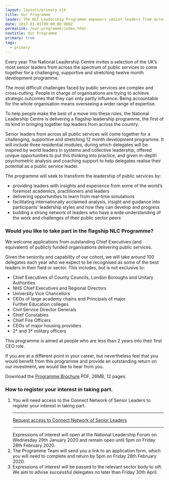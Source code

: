 ```yaml
---
layout: layouts/primary.njk
title: Our Programme
leader: The NLC Leadership Programme empowers senior leaders from across the public sector to work together to realise their potential.
date: 2017-01-01T00:00:00.000Z
permalink: /our-programme/index.html
navtitle: Our Programme
primary: true
tags:
  - primary
---
```


<div class="leader-bar">
	<div class="container container--sm">
		<p class="large-body-text no-margin">Every year The National Leadership Centre invites a selection of the UK&rsquo;s most senior leaders from across the spectrum of public services to come together for a challenging, supportive and stretching twelve month development programme.</p>
	</div>
</div>

<div class="container container--sm dbl-vertical-padding">

The most difficult challenges faced by public services are complex and cross-cutting. People in charge of organisations are trying to achieve strategic outcomes that they can only partly influence. Being accountable for the whole organisation means overseeing a wider range of expertise.

To help people make the best of a move into these roles, the National Leadership Centre is delivering a flagship leadership programme, the first of its kind in bringing together top leaders from across the country.

Senior leaders from across all public services will come together for a challenging, supportive and stretching 12 month development programme. It will include three residential modules, during which delegates will be inspired by world leaders in systems and collective leadership, offered unique opportunities to put this thinking into practice, and given in-depth psychometric analysis and coaching support to help delegates realise their potential as a public service leader.

The programme will seek to transform the leadership of public services by:

- providing leaders with insights and experience from some of the world’s foremost academics, practitioners and leaders
- delivering opportunities to learn from real-time simulations
- facilitating internationally acclaimed analysis, insight and guidance into participants’ leadership styles and how they can develop and progress
- building a strong network of leaders who have a wide understanding of the work and challenges of their public sector peers

### **Would you like to take part in the flagship NLC Programme?**
We welcome applications from outstanding Chief Executives (and equivalent) of publicly funded organisations delivering public services.

Given the seniority and capability of our cohort, we will take around 100 delegates each year who we expect to be recognised as some of the best leaders in their field or sector. This includes, but is not exclusive to:
- Chief Executives of County Councils, London Boroughs and Unitary Authorities
- NHS Chief Executives and Regional Directors
- University Vice Chancellors
- CEOs of large academy chains and Principals of major Further Education colleges
- Civil Service Director Generals
- Chief Constables
- Chief Fire Officers
- CEOs of major housing providers
- 2* and 3* military officers

This programme is aimed at people who are less than 2 years into their first CEO role. 

If you are at a different point in your career, but nevertheless feel that you would benefit from this programme and provide an outstanding return on our investment, we would like to hear from you.

Download the [Programme Brochure](../nlc-programme-brochure.pdf) PDF, 26MB, 12 pages.

### **How to register your interest in taking part.**
1. You will need access to the Connect Network of Senior Leaders to register your interest in taking part.<hr>[Request access to Connect Network of Senior Leaders](https://connect.nationalleadership.gov.uk/)<hr>Expressions of interest will open at the National Leadership Forum on Wednesday 29th January 2020 and remain open until 5pm on Friday 28th February 2020.
2. The Programme Team will send you a link to an application form, which you will need to complete and return by 5pm on Friday 28th February 2020. 
3. Expressions of interest will be passed to the relevant sector body to sift. We aim to advise successful delegates no later than Friday 30th April.

</div>
